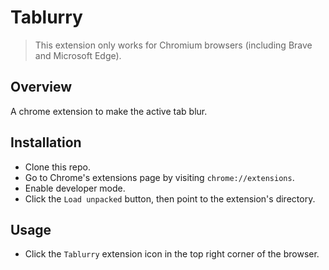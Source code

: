 # Tablurry

> This extension only works for Chromium browsers (including Brave and Microsoft Edge).

## Overview

A chrome extension to make the active tab blur.

## Installation

- Clone this repo.
- Go to Chrome's extensions page by visiting `chrome://extensions`.
- Enable developer mode.
- Click the `Load unpacked` button, then point to the extension's directory.

## Usage

- Click the `Tablurry` extension icon in the top right corner of the browser.

